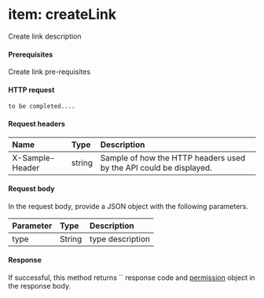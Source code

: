 # item: createLink

Create link description
#### Prerequisites
Create link pre-requisites
#### HTTP request
```http
to be completed....
```
#### Request headers
| Name       | Type | Description|
|:---------------|:--------|:----------|
| X-Sample-Header  | string  | Sample of how the HTTP headers used by the API could be displayed.|

#### Request body
In the request body, provide a JSON object with the following parameters.

| Parameter	   | Type	|Description|
|:---------------|:--------|:----------|
|type|String|type description|

#### Response
If successful, this method returns `` response code and [permission](../resources/permission.md) object in the response body.
